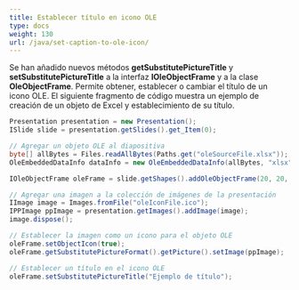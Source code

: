 ```yaml
---
title: Establecer título en icono OLE
type: docs
weight: 130
url: /java/set-caption-to-ole-icon/
---
```


Se han añadido nuevos métodos **getSubstitutePictureTitle** y **setSubstitutePictureTitle** a la interfaz **IOleObjectFrame** y a la clase **OleObjectFrame**. Permite obtener, establecer o cambiar el título de un icono OLE. El siguiente fragmento de código muestra un ejemplo de creación de un objeto de Excel y establecimiento de su título.

```java
Presentation presentation = new Presentation();
ISlide slide = presentation.getSlides().get_Item(0);

// Agregar un objeto OLE al diapositiva
byte[] allBytes = Files.readAllBytes(Paths.get("oleSourceFile.xlsx"));
OleEmbeddedDataInfo dataInfo = new OleEmbeddedDataInfo(allBytes, "xlsx");

IOleObjectFrame oleFrame = slide.getShapes().addOleObjectFrame(20, 20, 50, 50, dataInfo);

// Agregar una imagen a la colección de imágenes de la presentación
IImage image = Images.fromFile("oleIconFile.ico");
IPPImage ppImage = presentation.getImages().addImage(image);
image.dispose();

// Establecer la imagen como un icono para el objeto OLE
oleFrame.setObjectIcon(true);
oleFrame.getSubstitutePictureFormat().getPicture().setImage(ppImage);

// Establecer un título en el icono OLE
oleFrame.setSubstitutePictureTitle("Ejemplo de título");
```